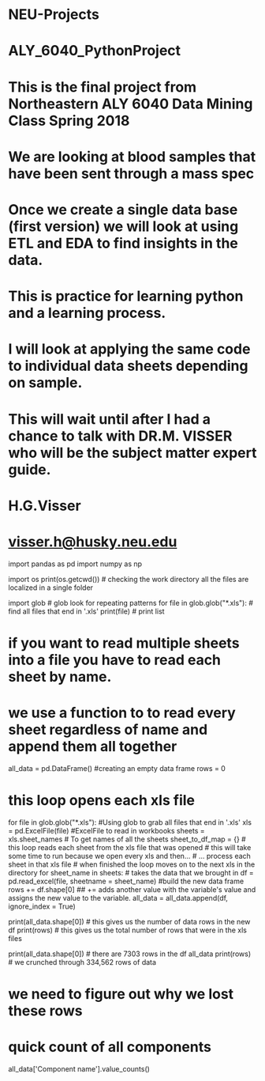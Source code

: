 # NEU-Projects
# ALY_6040_PythonProject
# This is the final project from Northeastern ALY 6040 Data Mining Class Spring 2018
# We are looking at blood samples that have been sent through a mass spec 
# Once we create a single data base (first version) we will look at using ETL and EDA to find insights in the data. 
# This is practice for learning python and a learning process. 

# I will look at applying the same code to individual data sheets depending on sample. 
# This will wait until after I had a chance to talk with DR.M. VISSER who will be the subject matter expert guide.

# H.G.Visser
# visser.h@husky.neu.edu

import pandas as pd
import numpy as np

import os
print(os.getcwd()) # checking the work directory all the files are localized in a single folder

import glob # glob look for repeating patterns
for file in glob.glob("*.xls"): # find all files that end in '.xls'
    print(file) # print list
    
# if you want to read multiple sheets into a file you have to read each sheet by name. 
# we use a function to to read every sheet regardless of name and append them all together
all_data = pd.DataFrame() #creating an empty data frame
rows = 0
# this loop opens each xls file
for file in glob.glob("*.xls"): #Using glob to grab all files that end in '.xls'
    xls = pd.ExcelFile(file) #ExcelFile to read in workbooks
    sheets = xls.sheet_names # To get names of all the sheets
    sheet_to_df_map = {}
    # this loop reads each sheet from the xls file that was opened
    # this will take some time to run because we open every xls and then...
    # ... process each sheet in that xls file
    # when finished the loop moves on to the next xls in the directory 
    for sheet_name in sheets: # takes the data that we brought in 
        df = pd.read_excel(file, sheetname = sheet_name) #build the new data frame
        rows += df.shape[0]   ## += adds another value with the variable's value and assigns the new value to the variable.
    all_data = all_data.append(df, ignore_index = True)

print(all_data.shape[0]) # this gives us the number of data rows in the new df
print(rows) # this gives us the total number of rows that were in the xls files    

print(all_data.shape[0]) # there are 7303 rows in the df all_data
print(rows) # we crunched through 334,562 rows of data
# we need to figure out why we lost these rows


# quick count of all components
all_data['Component name'].value_counts()
